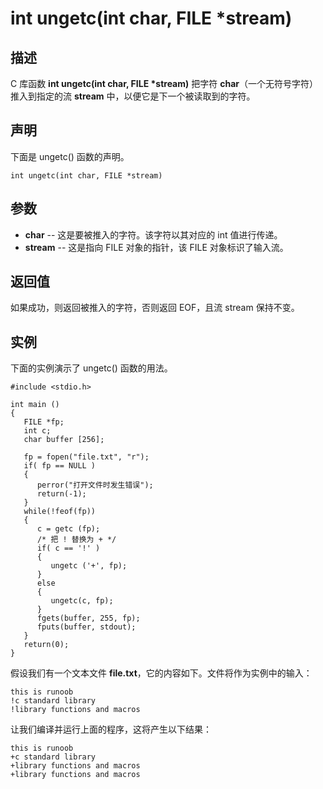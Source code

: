 # int ungetc(int char, FILE *stream)

## 描述

C 库函数 **int ungetc(int char, FILE \*stream)** 把字符 **char**（一个无符号字符）推入到指定的流 **stream** 中，以便它是下一个被读取到的字符。

## 声明

下面是 ungetc() 函数的声明。

```
int ungetc(int char, FILE *stream)
```

## 参数

- **char** -- 这是要被推入的字符。该字符以其对应的 int 值进行传递。
- **stream** -- 这是指向 FILE 对象的指针，该 FILE 对象标识了输入流。

## 返回值

如果成功，则返回被推入的字符，否则返回 EOF，且流 stream 保持不变。

## 实例

下面的实例演示了 ungetc() 函数的用法。

```
#include <stdio.h>

int main ()
{
   FILE *fp;
   int c;
   char buffer [256];

   fp = fopen("file.txt", "r");
   if( fp == NULL ) 
   {
      perror("打开文件时发生错误");
      return(-1);
   }
   while(!feof(fp)) 
   {
      c = getc (fp);
      /* 把 ! 替换为 + */
      if( c == '!' ) 
      {
         ungetc ('+', fp);
      }
      else 
      {
         ungetc(c, fp);
      }
      fgets(buffer, 255, fp);
      fputs(buffer, stdout);
   }
   return(0);
}
```

假设我们有一个文本文件 **file.txt**，它的内容如下。文件将作为实例中的输入：

```
this is runoob
!c standard library
!library functions and macros
```

让我们编译并运行上面的程序，这将产生以下结果：

```
this is runoob
+c standard library
+library functions and macros
+library functions and macros
```